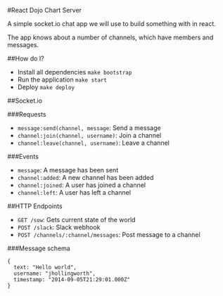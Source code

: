 #React Dojo Chart Server

A simple socket.io chat app we will use to build something with in react.

The app knows about a number of channels, which have members and messages. 


##How do I?

* Install all dependencies ```make bootstrap```
* Run the application ```make start```
* Deploy ```make deploy```

##Socket.io

###Requests

* ``message:send(channel, message``: Send a message
* ``channel:join(channel, username)``: Join a channel
* ``channel:leave(channel, username)``: Leave a channel

###Events

* ``message``: A message has been sent
* ``channel:added``: A new channel has been added
* ``channel:joined``: A user has joined a channel
* ``channel:left``: A user has left a channel

##HTTP Endpoints

* ``GET /sow``: Gets current state of the world
* ``POST /slack``: Slack webhook
* ``POST /channels/:channel/messages``: Post message to a channel

###Message schema

```
{
  text: "Hello world",
  username: "jhollingworth",
  timestamp: "2014-09-05T21:29:01.000Z"
}
```